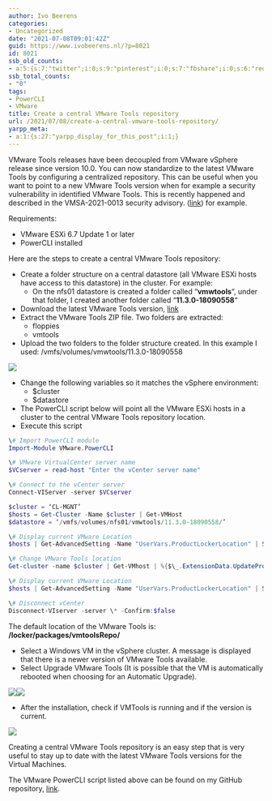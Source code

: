 ```yaml
---
author: Ivo Beerens
categories:
- Uncategorized
date: "2021-07-08T09:01:42Z"
guid: https://www.ivobeerens.nl/?p=8021
id: 8021
ssb_old_counts:
- a:5:{s:7:"twitter";i:0;s:9:"pinterest";i:0;s:7:"fbshare";i:0;s:6:"reddit";i:0;s:6:"tumblr";N;}
ssb_total_counts:
- "0"
tags:
- PowerCLI
- VMware
title: Create a central VMware Tools repository
url: /2021/07/08/create-a-central-vmware-tools-repository/
yarpp_meta:
- a:1:{s:27:"yarpp_display_for_this_post";i:1;}
---
```


VMware Tools releases have been decoupled from VMware vSphere release since version 10.0. You can now standardize to the latest VMware Tools by configuring a centralized repository. This can be useful when you want to point to a new VMware Tools version when for example a security vulnerability in identified VMware Tools. This is recently happened and described in the VMSA-2021-0013 security advisory. ([link](https://www.vmware.com/security/advisories/VMSA-2021-0013.html)) for example.

Requirements:

- VMware ESXi 6.7 Update 1 or later
- PowerCLI installed

Here are the steps to create a central VMware Tools repository:

- Create a folder structure on a central datastore (all VMware ESXi hosts have access to this datastore) in the cluster. For example: 
    - On the nfs01 datastore is created a folder called “**vmwtools**“, under that folder, I created another folder called “**11.3.0-18090558**“
- Download the latest VMware Tools version, [link](https://www.vmware.com/go/tools)
- Extract the VMware Tools ZIP file. Two folders are extracted: 
    - floppies
    - vmtools
- Upload the two folders to the folder structure created. In this example I used: /vmfs/volumes/vmwtools/11.3.0-18090558

[![](http://localhost/wp-content/uploads/2021/07/1-300x158.jpg)](http://localhost/wp-content/uploads/2021/07/1.jpg)

- Change the following variables so it matches the vSphere environment: 
    - $cluster
    - $datastore
- The PowerCLI script below will point all the VMware ESXi hosts in a cluster to the central VMware Tools repository location.
- Execute this script

```powershell  
\# Import PowerCLI module  
Import-Module VMware.PowerCLI

\# VMware VirtualCenter server name  
$VCserver = read-host "Enter the vCenter server name"

\# Connect to the vCenter server  
Connect-VIServer -server $VCserver

$cluster = ‘CL-MGNT’  
$hosts = Get-Cluster -Name $cluster | Get-VMHost  
$datastore = ‘/vmfs/volumes/nfs01/vmwtools/11.3.0-18090558/’

\# Display current VMware Location  
$hosts | Get-AdvancedSetting -Name "UserVars.ProductLockerLocation" | Select-Object Entity,Value

\# Change VMware Tools location  
Get-cluster -name $cluster | Get-VMhost | %{$\_.ExtensionData.UpdateProductLockerLocation($datastore)}

\# Display current VMware Location  
$hosts | Get-AdvancedSetting -Name "UserVars.ProductLockerLocation" | Select-Object Entity,Value

\# Disconnect vCenter  
Disconnect-VIserver -server \* -Confirm:$false

```

The default location of the VMware Tools is: **/locker/packages/vmtoolsRepo/**

- Select a Windows VM in the vSphere cluster. A message is displayed that there is a newer version of VMware Tools available.
- Select Upgrade VMware Tools (It is possible that the VM is automatically rebooted when choosing for an Automatic Upgrade).

[![](http://localhost/wp-content/uploads/2021/07/2-300x146.jpg)](http://localhost/wp-content/uploads/2021/07/2.jpg)[![](http://localhost/wp-content/uploads/2021/07/3-300x272.jpg)](http://localhost/wp-content/uploads/2021/07/3.jpg)

- After the installation, check if VMTools is running and if the version is current.

[![](http://localhost/wp-content/uploads/2021/07/4-300x141.jpg)](http://localhost/wp-content/uploads/2021/07/4.jpg)

Creating a central VMware Tools repository is an easy step that is very useful to stay up to date with the latest VMware Tools versions for the Virtual Machines.

The VMware PowerCLI script listed above can be found on my GitHub repository, [link](https://github.com/ibeerens/PowerCLI/blob/master/set-loc-vmwtools.ps1).
